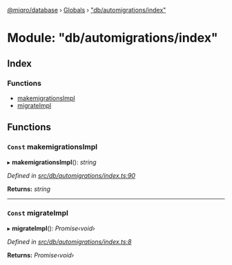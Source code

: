 [@miqro/database](../README.md) › [Globals](../globals.md) › ["db/automigrations/index"](_db_automigrations_index_.md)

# Module: "db/automigrations/index"

## Index

### Functions

* [makemigrationsImpl](_db_automigrations_index_.md#const-makemigrationsimpl)
* [migrateImpl](_db_automigrations_index_.md#const-migrateimpl)

## Functions

### `Const` makemigrationsImpl

▸ **makemigrationsImpl**(): *string*

*Defined in [src/db/automigrations/index.ts:90](https://github.com/claukers/miqro-sequelize/blob/373bc8c/src/db/automigrations/index.ts#L90)*

**Returns:** *string*

___

### `Const` migrateImpl

▸ **migrateImpl**(): *Promise‹void›*

*Defined in [src/db/automigrations/index.ts:8](https://github.com/claukers/miqro-sequelize/blob/373bc8c/src/db/automigrations/index.ts#L8)*

**Returns:** *Promise‹void›*
